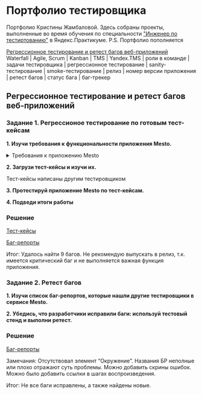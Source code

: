 # <a name="up" />Портфолио тестировщика

Портфолио Кристины Жамбаловой. Здесь собраны проекты, выполненные во время обучения по специальности ["Инженер по тестиртованию"](https://practicum.yandex.ru/qa-engineer-plus/) в Яндекс.Практикуме.
P.S. Портфолио пополняется

[Регрессионное тестирование и ретест багов веб-приложений](#regress)<br>
Waterfall | Agile, Scrum | Kanban | TMS | Yandex.TMS | роли в команде | задачи тестировщика | регрессионное тестирование | sanity-тестирование | smoke-тестирование | релиз | номер
версии приложения | ретест багов | статус бага | баг-трекер


## <a name="regress" />Регрессионное тестирование и ретест багов веб-приложений

### Задание 1. Регрессионое тестирование по готовым тест-кейсам
**1. Изучи требования к функциональности приложения Mesto.**

<details>
<summary>Требования к приложению Mesto</summary>

***

**0. Главная страница**

![Главная страница](https://code.s3.yandex.net/qa/schemes/project1_mesto_1.png)

1. Вёрстка адаптивная: ширина всей страницы с содержимым должна меняться вместе с шириной окна браузера. При этом не должна появляться горизонтальная полоса прокрутки.
2. По умолчанию на странице шесть карточек с фотографиями.
3. По умолчанию в профиле указано: Жак-Ив Кусто, Исследователь океана.

**1. Редактирование профиля**

![Редактирование](https://code.s3.yandex.net/qa/schemes/project1_mesto_2.png)

У пользователя должна быть возможность редактировать свой профиль.

1. Окно должно называться «Редактировать профиль».
2. Окно должно открываться по нажатию кнопки «Редактировать», а закрываться — при клике по крестику в правом верхнем углу.
3. В окне должно быть два поля: «Имя» и «Занятие», а также кнопка «Сохранить».
4. При открытии окна: поля «Имя» и «Занятие» должны быть заполнены теми значениями, которые отображаются на странице.
5. После внесения изменений и нажатия кнопки «Сохранить» информация на странице должна обновиться, а окно автоматически закрыться.
6. При сохранении должна быть валидация:
    - оба поля обязательные;
    - в поле «Имя» должно быть от 2 до 40 символов;
    - в поле «Занятие» должно быть от 2 до 200 символов.
7. Если хотя бы одно из полей не прошло валидацию, кнопка «Сохранить» должна быть неактивной. Если оба поля прошли — активной.
8. Если поле формы «Редактировать профиль» не прошло валидацию, под ним должен появляться красный текст, сообщающий об ошибке.

**2. Добавление карточки**

![Карточка](https://code.s3.yandex.net/qa/schemes/project1_mesto_3.png)

У пользователя должна быть возможность написать название карточки и дать ссылку на картинку.

1. Окно должно называться «Новое место».
2. Окно добавления должно открываться нажатием на кнопку «+» и закрываться кликом на крестик.
3. При сохранении должна быть валидация:
    - оба поля обязательные;
    - в поле «Название» должно быть от 2 до 30 символов;
    - в поле «Ссылка на картинку» должен быть URL.
4. При сохранении новая карточка должна добавляться в начало списка карточек.
5. После нажатия кнопки «Сохранить» окно добавления карточки должно автоматически закрываться.
6. Если хотя бы одно из полей не прошло валидацию, кнопка «Сохранить» должна быть неактивной. Если оба поля прошли — активной.

**3. Лайк карточки**

![Лайк](https://code.s3.yandex.net/qa/schemes/project1_mesto_4.png)

У пользователя должна быть возможность лайкать карточки.

1. У карточки должна быть кнопка лайка.
2. Кнопка «лайк» — сердечко.
3. Если лайкнуть карточку, сердечко поменяет цвет.

**4. Удаление карточки**

![Удаление](https://code.s3.yandex.net/qa/schemes/project1_mesto_5.png)

У пользователя должна быть возможность удалять карточки.

1. У карточек должна быть кнопка удаления.
2. Кнопка «удалить» — классическая урна.
3. Карточка должна удаляться при клике на эту иконку.

**5. Просмотр фотографий карточки**

![Просмотр](https://code.s3.yandex.net/qa/schemes/project1_mesto_6.png)

У пользователя должна быть возможность просмотра фотографий.

1. Режим просмотра открывается нажатием на картинку и закрывается кликом на крестик.
2. Вёрстка адаптивная, без полосы прокрутки при изменении ширины окна.

**6. Плавное открытие и закрытие окон**

Все окна должны открываться и закрываться плавно: проявляться из прозрачности и уходить в неё при закрытии.

**7. Закрытие окон нажатием на Esc**

Окна должны закрываться нажатием на клавишу Esc.

***

</details>

**2. Загрузи тест-кейсы и изучи их.**

Тест-кейсы написаны другим тестировщиком

**3. Протестируй приложение Mesto по тест-кейсам.**

**4. Подведи итоги работы**

### Решение

[Тест-кейсы](https://docs.google.com/spreadsheets/d/1X3Bk9FFjG6eUiCkcrIFGgmVR0KKV1N4WfnOE-fbOH-k/edit?usp=sharing)

[Баг-репорты](https://docs.google.com/spreadsheets/d/1QJdaj5ZbpnOMHBPlNqsAA4owx1sZiA4ZEqHTghGqih4/edit?usp=sharing)

Итог: Удалось найти 9 багов. Не рекомендую выпускать в релиз, т.к. имеется критический баг и не выполняется важная функция приложения.

### Задание 2. Ретест багов

**1. Изучи список баг-репортов, которые нашли другие тестировщики в сервисе Mesto.**

**2. Убедись, что разработчики исправили баги: используй тестовый стенд и выполни ретест.**

### Решение

[Баг-репорты](https://docs.google.com/spreadsheets/d/1RYJUmewlcQLwsKowlSqQ76YztEWC2xIRltNBJEXiz44/edit?usp=sharing)

Замечания: Отсутствовал элемент “Окружение”. Названия БР неполные или плохо отражают суть проблемы. Можно добавить скрины ошибок. Можно было добавить ссылки в шагах воспроизведения.

Итог: Не все баги исправлены, а также найдены новые.
